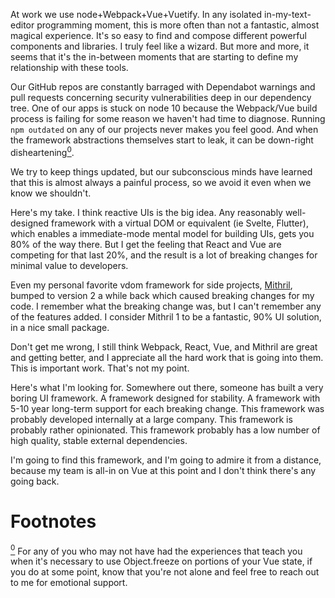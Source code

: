 At work we use node+Webpack+Vue+Vuetify. In any isolated in-my-text-editor
programming moment, this is more often than not a fantastic, almost magical
experience.  It's so easy to find and compose different powerful components and
libraries. I truly feel like a wizard.  But more and more, it seems that it's
the in-between moments that are starting to define my relationship with these
tools.

Our GitHub repos are constantly barraged with Dependabot warnings and pull
requests concerning security vulnerabilities deep in our dependency tree. One
of our apps is stuck on node 10 because the Webpack/Vue build process is
failing for some reason we haven't had time to diagnose. Running `npm outdated`
on any of our projects never makes you feel good. And when the framework abstractions
themselves start to leak, it can be down-right disheartening<a id='note0ref' href='#note0'><sup>0</sup></a>.

We try to keep things updated, but our subconscious minds have learned that
this is almost always a painful process, so we avoid it even when we know we
shouldn't.

Here's my take. I think reactive UIs is the big idea. Any reasonably
well-designed framework with a virtual DOM or equivalent (ie Svelte, Flutter),
which enables a immediate-mode mental model for building UIs, gets you 80% of
the way there. But I get the feeling that React and Vue are competing for that
last 20%, and the result is a lot of breaking changes for minimal value to
developers.

Even my personal favorite vdom framework for side projects, [Mithril][0],
bumped to version 2 a while back which caused breaking changes for my code. I
remember what the breaking change was, but I can't remember any of the features
added.  I consider Mithril 1 to be a fantastic, 90% UI solution, in a nice
small package.

Don't get me wrong, I still think Webpack, React, Vue, and Mithril are great
and getting better, and I appreciate all the hard work that is going into them.
This is important work. That's not my point.

Here's what I'm looking for. Somewhere out there, someone has built a very
boring UI framework. A framework designed for stability. A framework with 5-10
year long-term support for each breaking change. This framework was probably
developed internally at a large company. This framework is probably rather
opinionated. This framework probably has a low number of high quality, stable
external dependencies.

I'm going to find this framework, and I'm going to
admire it from a distance, because my team is all-in on Vue at this point and I
don't think there's any going back.

# Footnotes

<a id='note0' href='#note0ref'><sup>0</sup></a>
For any of you who may not have had the experiences that teach you when it's
necessary to use Object.freeze on portions of your Vue state, if you do at some
point, know that you're not alone and feel free to reach out to me for
emotional support.

[0]: https://mithril.js.org/
